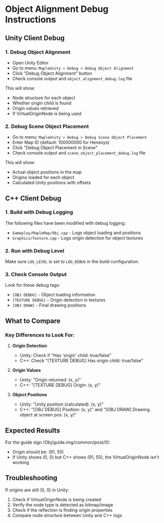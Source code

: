 # Object Alignment Debug Instructions

## Unity Client Debug

### 1. Debug Object Alignment
- Open Unity Editor
- Go to menu: `MapleUnity > Debug > Debug Object Alignment`
- Click "Debug Object Alignment" button
- Check console output and `object_alignment_debug.log` file

This will show:
- Node structure for each object
- Whether origin child is found
- Origin values retrieved
- If VirtualOriginNode is being used

### 2. Debug Scene Object Placement
- Go to menu: `MapleUnity > Debug > Debug Scene Object Placement`
- Enter Map ID (default: 100000000 for Henesys)
- Click "Debug Object Placement in Scene"
- Check console output and `scene_object_placement_debug.log` file

This will show:
- Actual object positions in the map
- Origins loaded for each object
- Calculated Unity positions with offsets

## C++ Client Debug

### 1. Build with Debug Logging
The following files have been modified with debug logging:
- `Gameplay/MapleMap/Obj.cpp` - Logs object loading and positions
- `Graphics/Texture.cpp` - Logs origin detection for object textures

### 2. Run with Debug Level
Make sure `LOG_LEVEL` is set to `LOG_DEBUG` in the build configuration.

### 3. Check Console Output
Look for these debug tags:
- `[OBJ DEBUG]` - Object loading information
- `[TEXTURE DEBUG]` - Origin detection in textures
- `[OBJ DRAW]` - Final drawing positions

## What to Compare

### Key Differences to Look For:

1. **Origin Detection**
   - Unity: Check if "Has 'origin' child: true/false"
   - C++: Check "[TEXTURE DEBUG] Has origin child: true/false"

2. **Origin Values**
   - Unity: "Origin returned: (x, y)"
   - C++: "[TEXTURE DEBUG] Origin: (x, y)"

3. **Object Positions**
   - Unity: "Unity position (calculated): (x, y)"
   - C++: "[OBJ DEBUG] Position: (x, y)" and "[OBJ DRAW] Drawing object at screen pos: (x, y)"

## Expected Results

For the guide sign (Obj/guide.img/common/post/0):
- Origin should be: (91, 55)
- If Unity shows (0, 0) but C++ shows (91, 55), the VirtualOriginNode isn't working

## Troubleshooting

If origins are still (0, 0) in Unity:
1. Check if VirtualOriginNode is being created
2. Verify the node type is detected as bitmap/image
3. Check if the reflection is finding origin properties
4. Compare node structure between Unity and C++ logs